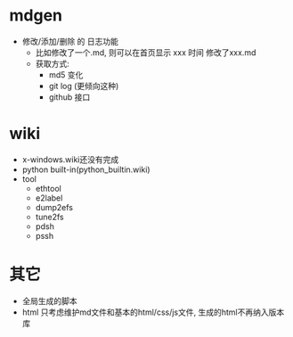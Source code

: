 # mdgen #

* 修改/添加/删除 的 日志功能
	+ 比如修改了一个.md, 则可以在首页显示 xxx 时间 修改了xxx.md
	+ 获取方式:
		- md5 变化
		- git log (更倾向这种)
		- github 接口


# wiki #

* x-windows.wiki还没有完成
* python built-in(python\_builtin.wiki)
* tool
	+ ethtool
	+ e2label
	+ dump2efs
	+ tune2fs
	+ pdsh
	+ pssh


# 其它 #

* 全局生成的脚本
* html 只考虑维护md文件和基本的html/css/js文件, 生成的html不再纳入版本库
